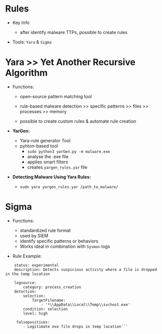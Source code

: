 # Rules
- Key Info
    - after identify malware TTPs, possible to create rules

- Tools: `Yara` & `Sigma`

# Yara >> Yet Another Recursive Algorithm
- Functions:
    - open-source pattern matching tool
    - rule-based malware detection >> specific patterns >> files >> processes >> memory

    - possible to create custom rules & automate rule creation

- **YarGen:**
    - Yara-rule generator Tool
    - pyhton-based tool
        - `sudo python3 yarGen.py -m malware.exe`
        - analyse the .exe file
        - applies smart filters
        - creates `yargen_rules.yar` file

- **Detecting Malware Using Yara Rules:**
    - `sudo yara yargen_rules.yar /path_to_malware/`

# Sigma
- Functions:
    -  standardized rule format
    -  used by SIEM
    -  identify specific patterns or behaviors
    -  Works ideal in combination with `Sysmon` logs

- Rule Example:

```title: Suspicious File Drop in Users Temp Location
    status: experimental
    description: Detects suspicious activity where a file is dropped in the temp location

    logsource:
        category: process_creation
    detection:
        selection:
            TargetFilename:
                - '*\\AppData\\Local\\Temp\\svchost.exe'
        condition: selection
        level: high

     falsepositives:
        - Legitimate exe file drops in temp location```



